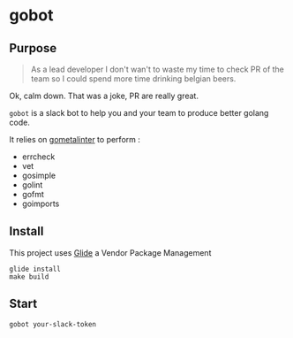 # gobot

## Purpose

> As a lead developer I don't wan't to waste my time to check PR of the team so I could spend more time drinking belgian beers.

Ok, calm down. That was a joke, PR are really great.

`gobot` is a slack bot to help you and your team to produce better golang code.

It relies on [gometalinter](https://github.com/alecthomas/gometalinter) to perform :
+ errcheck
+ vet
+ gosimple
+ golint
+ gofmt
+ goimports

## Install
This project uses [Glide](https://github.com/Masterminds/glide) a Vendor Package Management
	
	glide install
	make build

## Start
	gobot your-slack-token